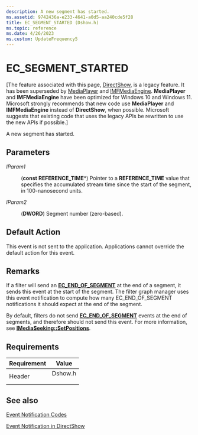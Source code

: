 ```yaml
---
description: A new segment has started.
ms.assetid: 9742436a-e233-4641-a0d5-aa240cde5f28
title: EC_SEGMENT_STARTED (Dshow.h)
ms.topic: reference
ms.date: 4/26/2023
ms.custom: UpdateFrequency5
---
```


# EC\_SEGMENT\_STARTED

\[The feature associated with this page, [DirectShow](/windows/win32/directshow/directshow), is a legacy feature. It has been superseded by [MediaPlayer](/uwp/api/Windows.Media.Playback.MediaPlayer) and [IMFMediaEngine](/windows/win32/api/mfmediaengine/nn-mfmediaengine-imfmediaengine). **MediaPlayer** and **IMFMediaEngine** have been optimized for Windows 10 and Windows 11. Microsoft strongly recommends that new code use **MediaPlayer** and **IMFMediaEngine** instead of **DirectShow**, when possible. Microsoft suggests that existing code that uses the legacy APIs be rewritten to use the new APIs if possible.\]

A new segment has started.

## Parameters

<dl> <dt>

<span id="lParam1"></span><span id="lparam1"></span><span id="LPARAM1"></span>*lParam1*
</dt> <dd>

(**const** **REFERENCE\_TIME**\*) Pointer to a **REFERENCE\_TIME** value that specifies the accumulated stream time since the start of the segment, in 100-nanosecond units.

</dd> <dt>

<span id="lParam2"></span><span id="lparam2"></span><span id="LPARAM2"></span>*lParam2*
</dt> <dd>

(**DWORD**) Segment number (zero-based).

</dd> </dl>

## Default Action

This event is not sent to the application. Applications cannot override the default action for this event.

## Remarks

If a filter will send an [**EC\_END\_OF\_SEGMENT**](ec-end-of-segment.md) at the end of a segment, it sends this event at the start of the segment. The filter graph manager uses this event notification to compute how many EC\_END\_OF\_SEGMENT notifications it should expect at the end of the segment.

By default, filters do not send [**EC\_END\_OF\_SEGMENT**](ec-end-of-segment.md) events at the end of segments, and therefore should not send this event. For more information, see [**IMediaSeeking::SetPositions**](/windows/desktop/api/Strmif/nf-strmif-imediaseeking-setpositions).

## Requirements



| Requirement | Value |
|-------------------|------------------------------------------------------------------------------------|
| Header<br/> | <dl> <dt>Dshow.h</dt> </dl> |



## See also

<dl> <dt>

[Event Notification Codes](event-notification-codes.md)
</dt> <dt>

[Event Notification in DirectShow](event-notification-in-directshow.md)
</dt> </dl>

 

 




